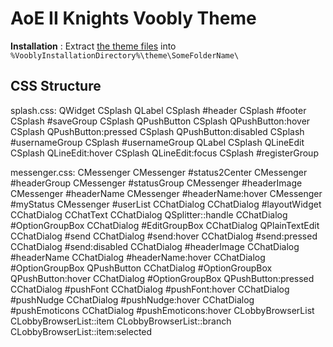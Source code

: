 # AoE II Knights Voobly Theme

**Installation** : Extract [the theme files](https://github.com/FreeP4lestine/voobly4/archive/refs/heads/main.zip) into `%VooblyInstallationDirectory%\theme\SomeFolderName\`

## CSS Structure
splash.css:
    QWidget
    CSplash QLabel
    CSplash #header
    CSplash #footer
    CSplash #saveGroup
    CSplash QPushButton
    CSplash QPushButton:hover
    CSplash QPushButton:pressed
    CSplash QPushButton:disabled
    CSplash #usernameGroup
    CSplash #usernameGroup QLabel
    CSplash QLineEdit
    CSplash QLineEdit:hover
    CSplash QLineEdit:focus
    CSplash #registerGroup

messenger.css:
    CMessenger
    CMessenger #status2Center
    CMessenger #headerGroup
    CMessenger #statusGroup
    CMessenger #headerImage
    CMessenger #headerName
    CMessenger #headerName:hover
    CMessenger #myStatus
    CMessenger #userList
    CChatDialog
    CChatDialog #layoutWidget
    CChatDialog CChatText
    CChatDialog QSplitter::handle
    CChatDialog #OptionGroupBox 
    CChatDialog #EditGroupBox
    CChatDialog QPlainTextEdit
    CChatDialog #send
    CChatDialog #send:hover
    CChatDialog #send:pressed
    CChatDialog #send:disabled
    CChatDialog #headerImage
    CChatDialog #headerName
    CChatDialog #headerName:hover
    CChatDialog #OptionGroupBox QPushButton
    CChatDialog #OptionGroupBox QPushButton:hover
    CChatDialog #OptionGroupBox QPushButton:pressed
    CChatDialog #pushFont
    CChatDialog #pushFont:hover
    CChatDialog #pushNudge 
    CChatDialog #pushNudge:hover
    CChatDialog #pushEmoticons
    CChatDialog #pushEmoticons:hover
    CLobbyBrowserList
    CLobbyBrowserList::item
    CLobbyBrowserList::branch
    CLobbyBrowserList::item:selected